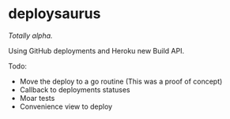 deploysaurus
============

*Totally alpha.*

Using GitHub deployments and Heroku new Build API.

Todo:

* Move the deploy to a go routine (This was a proof of concept)
* Callback to deployments statuses
* Moar tests
* Convenience view to deploy
